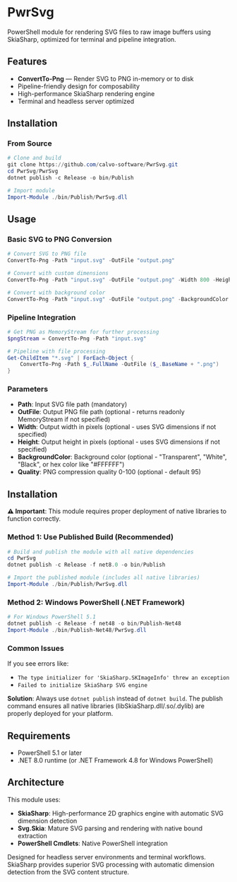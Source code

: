 # PwrSvg
PowerShell module for rendering SVG files to raw image buffers using SkiaSharp, optimized for terminal and pipeline integration.

## Features

- **ConvertTo-Png** — Render SVG to PNG in-memory or to disk
- Pipeline-friendly design for composability
- High-performance SkiaSharp rendering engine
- Terminal and headless server optimized

## Installation

### From Source
```powershell
# Clone and build
git clone https://github.com/calvo-software/PwrSvg.git
cd PwrSvg/PwrSvg
dotnet publish -c Release -o bin/Publish

# Import module
Import-Module ./bin/Publish/PwrSvg.dll
```

## Usage

### Basic SVG to PNG Conversion
```powershell
# Convert SVG to PNG file
ConvertTo-Png -Path "input.svg" -OutFile "output.png"

# Convert with custom dimensions
ConvertTo-Png -Path "input.svg" -OutFile "output.png" -Width 800 -Height 600

# Convert with background color
ConvertTo-Png -Path "input.svg" -OutFile "output.png" -BackgroundColor "White"
```

### Pipeline Integration
```powershell
# Get PNG as MemoryStream for further processing
$pngStream = ConvertTo-Png -Path "input.svg"

# Pipeline with file processing
Get-ChildItem "*.svg" | ForEach-Object {
    ConvertTo-Png -Path $_.FullName -OutFile ($_.BaseName + ".png")
}
```

### Parameters

- **Path**: Input SVG file path (mandatory)
- **OutFile**: Output PNG file path (optional - returns readonly MemoryStream if not specified)
- **Width**: Output width in pixels (optional - uses SVG dimensions if not specified)
- **Height**: Output height in pixels (optional - uses SVG dimensions if not specified)
- **BackgroundColor**: Background color (optional - "Transparent", "White", "Black", or hex color like "#FFFFFF")
- **Quality**: PNG compression quality 0-100 (optional - default 95)

## Installation

**⚠️ Important**: This module requires proper deployment of native libraries to function correctly.

### Method 1: Use Published Build (Recommended)

```powershell
# Build and publish the module with all native dependencies
cd PwrSvg
dotnet publish -c Release -f net8.0 -o bin/Publish

# Import the published module (includes all native libraries)
Import-Module ./bin/Publish/PwrSvg.dll
```

### Method 2: Windows PowerShell (.NET Framework)

```powershell
# For Windows PowerShell 5.1
dotnet publish -c Release -f net48 -o bin/Publish-Net48
Import-Module ./bin/Publish-Net48/PwrSvg.dll
```

### Common Issues

If you see errors like:
- `The type initializer for 'SkiaSharp.SKImageInfo' threw an exception`
- `Failed to initialize SkiaSharp SVG engine`

**Solution**: Always use `dotnet publish` instead of `dotnet build`. The publish command ensures all native libraries (libSkiaSharp.dll/.so/.dylib) are properly deployed for your platform.

## Requirements

- PowerShell 5.1 or later
- .NET 8.0 runtime (or .NET Framework 4.8 for Windows PowerShell)

## Architecture

This module uses:
- **SkiaSharp**: High-performance 2D graphics engine with automatic SVG dimension detection
- **Svg.Skia**: Mature SVG parsing and rendering with native bound extraction  
- **PowerShell Cmdlets**: Native PowerShell integration

Designed for headless server environments and terminal workflows. SkiaSharp provides superior SVG processing with automatic dimension detection from the SVG content structure.
